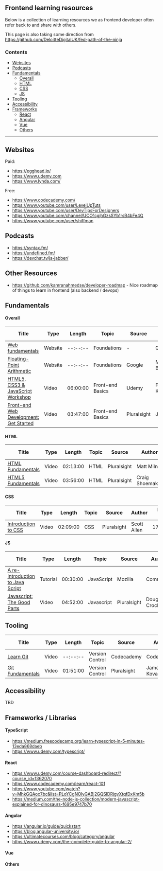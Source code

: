 ## Frontend learning resources

Below is a collection of learning resources we as frontend developer often refer back to and share with others.

This page is also taking some direction from https://github.com/DeloitteDigitalUK/fed-path-of-the-ninja

### Contents
- [Websites](#Websites)
- [Podcasts](#Podcasts)
- [Fundamentals](#Fundamentals)
  - [Overall](#Overall)
  - [HTML](#HTML)
  - [CSS](#CSS)
  - [JS](#JS)
- [Tooling](#Tooling)
- [Accessibility](#Accessibility)
- [Frameworks](#Frameworks)
  - [React](#React)
  - [Angular](#Angular)
  - [Vue](#Vue)
  - [Others](#Others)

---

## Websites

Paid:
- https://egghead.io/
- https://www.udemy.com
- https://www.lynda.com/

Free:
- https://www.codecademy.com/
- https://www.youtube.com/user/LevelUpTuts
- https://www.youtube.com/user/DevTipsForDesigners
- https://www.youtube.com/channel/UCO1cgjhGzsSYb1rsB4bFe4Q
- https://www.youtube.com/user/shiffman


## Podcasts
- https://syntax.fm/
- https://undefined.fm/
- https://devchat.tv/js-jabber/

## Other Resources
- https://github.com/kamranahmedse/developer-roadmap - Nice roadmap of things to learn in frontend (also backend / devops)

## Fundamentals

#### Overall

| **Title** | **Type** | **Length** | **Topic** | **Source** | **Author** | **Release Date** | **Paid?**
| --------------- | -------- | ---------- | --------- | ---------- | ---------- | ---------------- | ------- |
[Web fundamentals](https://developers.google.com/web/fundamentals/) | Website | --:--:-- | Foundations | - | Google | Maintained | No
[Floating-Point Arithmetic](https://www.floating-point-gui.de/) | Website | --:--:-- | Foundations | Google | Michael Borgwardt | Maintained | No
[HTML5, CSS3 & JavaScript Workshop](https://www.udemy.com/course-dashboard-redirect/?course_id=1064800) | Video | 06:00:00 | Front-end Basics | Udemy | Filip Kordanovski | 02/2018 | Yes
[Front-end Web Development: Get Started](https://www.pluralsight.com/courses/front-end-web-development-get-started) | Video | 03:47:00 | Front-end Basics | Pluralsight | Joe Eames | 23/04/2014 | Yes

#### HTML

| **Title** | **Type** | **Length** | **Topic** | **Source** | **Author** | **Release Date** | **Paid?**
| --------------- | -------- | ---------- | --------- | ---------- | ---------- | ---------------- | ------- |
[HTML Fundamentals](https://www.pluralsight.com/courses/html-fundamentals) | Video | 02:13:00 | HTML | Pluralsight | Matt Milner | 17/05/2012 | Yes
[HTML5 Fundamentals](https://www.pluralsight.com/courses/html5-fundamentals-2e) | Video | 03:56:00 | HTML | Pluralsight | Craig Shoemaker | 08/08/2013 | Yes

#### CSS

| **Title** | **Type** | **Length** | **Topic** | **Source** | **Author** | **Release Date** | **Paid?**
| --------------- | -------- | ---------- | --------- | ---------- | ---------- | ---------------- | ------- |
[Introduction to CSS](https://www.pluralsight.com/courses/css-intro) | Video | 02:09:00 | CSS | Pluralsight | Scott Allen | 17/07/2011 | Yes

#### JS

| **Title** | **Type** | **Length** | **Topic** | **Source** | **Author** | **Release Date** | **Paid?**
| --------------- | -------- | ---------- | --------- | ---------- | ---------- | ---------------- | ------- |
[A re-introduction to Java​Script](https://developer.mozilla.org/en-US/docs/Web/JavaScript/A_re-introduction_to_JavaScript) | Tutorial | 00:30:00 | JavaScript | Mozilla | Community | Maintained | No
[Javascript: The Good Parts](https://www.pluralsight.com/courses/javascript-good-parts) | Video | 04:52:00 | Javascript | Pluralsight | Douglas Crockford | 18/02/2013 | Yes

## Tooling

| **Title** | **Type** | **Length** | **Topic** | **Source** | **Author** | **Release Date** | **Paid?**
| --------------- | -------- | ---------- | --------- | ---------- | ---------- | ---------------- | ------- |
[Learn Git](https://www.codecademy.com/learn/learn-git) | Video |  --:--:-- | Version Control | Codecademy | Codecademy | Maintained | No
[Git Fundamentals](https://www.pluralsight.com/courses/git-fundamentals) | Video |  01:51:00 | Version Control | Pluralsight | James Kovacs | 22/05/2010 | Yes

## Accessibility
TBD

## Frameworks / Libraries

#### TypeScript
- https://medium.freecodecamp.org/learn-typescript-in-5-minutes-13eda868daeb
- https://www.udemy.com/typescript/

#### React
- https://www.udemy.com/course-dashboard-redirect/?course_id=1362070
- https://www.codecademy.com/learn/react-101
- https://www.youtube.com/watch?v=MhkGQAoc7bc&list=PLoYCgNOIyGABj2GQSlDRjgvXtqfDxKm5b
- https://medium.com/the-node-js-collection/modern-javascript-explained-for-dinosaurs-f695e9747b70

#### Angular
- https://angular.io/guide/quickstart
- https://blog.angular-university.io/
- https://ultimatecourses.com/blog/category/angular
- https://www.udemy.com/the-complete-guide-to-angular-2/

#### Vue

#### Others
